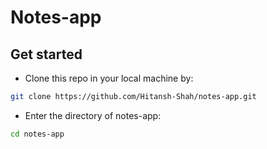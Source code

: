 # Notes-app

## Get started
- Clone this repo in your local machine by:
```bash
git clone https://github.com/Hitansh-Shah/notes-app.git
```
- Enter the directory of notes-app:
```bash
cd notes-app
```
